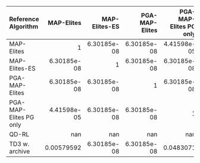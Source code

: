 | Reference Algorithm    |    MAP-Elites |   MAP-Elites-ES |   PGA-MAP-Elites |   PGA-MAP-Elites PG only |   QD-RL |   TD3 w. archive |
|:-----------------------|--------------:|----------------:|-----------------:|-------------------------:|--------:|-----------------:|
| MAP-Elites             |   1           |     6.30185e-08 |      6.30185e-08 |              4.41598e-05 |     nan |      0.00579592  |
| MAP-Elites-ES          |   6.30185e-08 |     1           |      6.30185e-08 |              6.30185e-08 |     nan |      6.30185e-08 |
| PGA-MAP-Elites         |   6.30185e-08 |     6.30185e-08 |      1           |              6.30185e-08 |     nan |      6.30185e-08 |
| PGA-MAP-Elites PG only |   4.41598e-05 |     6.30185e-08 |      6.30185e-08 |              1           |     nan |      0.0483071   |
| QD-RL                  | nan           |   nan           |    nan           |            nan           |     nan |    nan           |
| TD3 w. archive         |   0.00579592  |     6.30185e-08 |      6.30185e-08 |              0.0483071   |     nan |      1           |